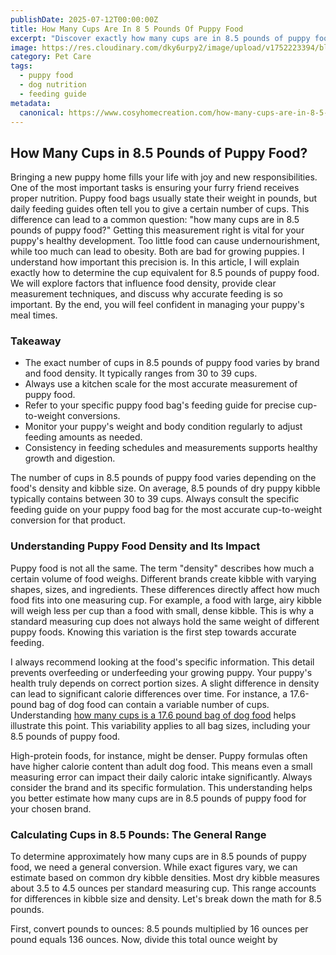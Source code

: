 ```yaml
---
publishDate: 2025-07-12T00:00:00Z
title: How Many Cups Are In 8 5 Pounds Of Puppy Food
excerpt: "Discover exactly how many cups are in 8.5 pounds of puppy food. Learn precise measurement techniques and ensure proper nutrition for your growing puppy."
image: https://res.cloudinary.com/dky6urpy2/image/upload/v1752223394/blog_image_1752223394_yjfcj9.webp
category: Pet Care
tags:
  - puppy food
  - dog nutrition
  - feeding guide
metadata:
  canonical: https://www.cosyhomecreation.com/how-many-cups-are-in-8-5-pounds-of-puppy-food
---
```


## How Many Cups in 8.5 Pounds of Puppy Food?

Bringing a new puppy home fills your life with joy and new responsibilities. One of the most important tasks is ensuring your furry friend receives proper nutrition. Puppy food bags usually state their weight in pounds, but daily feeding guides often tell you to give a certain number of cups. This difference can lead to a common question: "how many cups are in 8.5 pounds of puppy food?" Getting this measurement right is vital for your puppy's healthy development. Too little food can cause undernourishment, while too much can lead to obesity. Both are bad for growing puppies. I understand how important this precision is. In this article, I will explain exactly how to determine the cup equivalent for 8.5 pounds of puppy food. We will explore factors that influence food density, provide clear measurement techniques, and discuss why accurate feeding is so important. By the end, you will feel confident in managing your puppy's meal times.

### Takeaway

*   The exact number of cups in 8.5 pounds of puppy food varies by brand and food density. It typically ranges from 30 to 39 cups.
*   Always use a kitchen scale for the most accurate measurement of puppy food.
*   Refer to your specific puppy food bag's feeding guide for precise cup-to-weight conversions.
*   Monitor your puppy's weight and body condition regularly to adjust feeding amounts as needed.
*   Consistency in feeding schedules and measurements supports healthy growth and digestion.

The number of cups in 8.5 pounds of puppy food varies depending on the food's density and kibble size. On average, 8.5 pounds of dry puppy kibble typically contains between 30 to 39 cups. Always consult the specific feeding guide on your puppy food bag for the most accurate cup-to-weight conversion for that product.

### Understanding Puppy Food Density and Its Impact

Puppy food is not all the same. The term "density" describes how much a certain volume of food weighs. Different brands create kibble with varying shapes, sizes, and ingredients. These differences directly affect how much food fits into one measuring cup. For example, a food with large, airy kibble will weigh less per cup than a food with small, dense kibble. This is why a standard measuring cup does not always hold the same weight of different puppy foods. Knowing this variation is the first step towards accurate feeding.

I always recommend looking at the food's specific information. This detail prevents overfeeding or underfeeding your growing puppy. Your puppy's health truly depends on correct portion sizes. A slight difference in density can lead to significant calorie differences over time. For instance, a 17.6-pound bag of dog food can contain a variable number of cups. Understanding [how many cups is a 17.6 pound bag of dog food](https://cosyhomecreation.com/how-many-cups-is-a-17-6-pound-bag-of-dog-food) helps illustrate this point. This variability applies to all bag sizes, including your 8.5 pounds of puppy food.

High-protein foods, for instance, might be denser. Puppy formulas often have higher calorie content than adult dog food. This means even a small measuring error can impact their daily caloric intake significantly. Always consider the brand and its specific formulation. This understanding helps you better estimate how many cups are in 8.5 pounds of puppy food for your chosen brand.

### Calculating Cups in 8.5 Pounds: The General Range

To determine approximately how many cups are in 8.5 pounds of puppy food, we need a general conversion. While exact figures vary, we can estimate based on common dry kibble densities. Most dry kibble measures about 3.5 to 4.5 ounces per standard measuring cup. This range accounts for differences in kibble size and density. Let's break down the math for 8.5 pounds.

First, convert pounds to ounces: 8.5 pounds multiplied by 16 ounces per pound equals 136 ounces. Now, divide this total ounce weight by